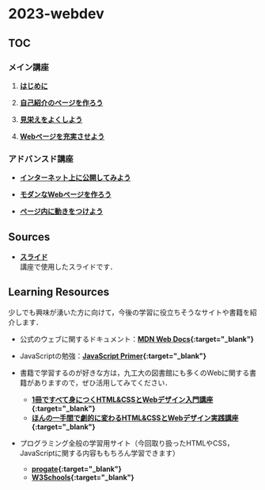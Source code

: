 # 2023-webdev
## TOC
### メイン講座
1. **[はじめに](docs/main-intro.md)**
   
2. **[自己紹介のページを作ろう](docs/main-html.md)**
   
3. **[見栄えをよくしよう](docs/main-css.md)**
   
4. **[Webページを充実させよう](docs/main-final.md)**

### アドバンスド講座
<!-- 各コースの詳細は[こちら](docs/advanced.md)から． -->
- **[インターネット上に公開してみよう](docs/advanced-publish.md)**
  
- **[モダンなWebページを作ろう](docs/advanced-css.md)**
  
- **[ページ内に動きをつけよう](docs/advanced-js.md)**

## Sources
- **[スライド]()**  
講座で使用したスライドです．
## Learning Resources
少しでも興味が湧いた方に向けて，今後の学習に役立ちそうなサイトや書籍を紹介します．
- 公式のウェブに関するドキュメント：**[MDN Web Docs](https://developer.mozilla.org/ja/docs/Learn/Getting_started_with_the_web){:target="_blank"}**
  
- JavaScriptの勉強：**[JavaScript Primer](https://jsprimer.net/){:target="_blank"}**
  
- 書籍で学習するのが好きな方は，九工大の図書館にも多くのWebに関する書籍がありますので，ぜひ活用してみてください．
  - **[1冊ですべて身につくHTML&CSSとWebデザイン入門講座](https://www.lib.kyutech.ac.jp/opac/volume/822106){:target="_blank"}**
  - **[ほんの一手間で劇的に変わるHTML&CSSとWebデザイン実践講座](https://www.lib.kyutech.ac.jp/opac/volume/849327){:target="_blank"}**
  
- プログラミング全般の学習用サイト（今回取り扱ったHTMLやCSS，JavaScriptに関する内容ももちろん学習できます）
  - **[progate](https://prog-8.com/){:target="_blank"}**
  - **[W3Schools](https://www.w3schools.com/){:target="_blank"}**